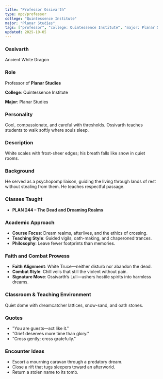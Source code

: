 ```yaml
---
title: "Professor Ossivarth"
type: npc/professor
college: "Quintessence Institute"
major: "Planar Studies"
tags: ["professor", "college: Quintessence Institute", "major: Planar Studies", "variant:white"]
updated: 2025-10-05
---
```

### Ossivarth

Ancient White Dragon

### Role

Professor of **Planar Studies**

**College**: Quintessence Institute

**Major**: Planar Studies

### Personality

Cool, compassionate, and careful with thresholds. Ossivarth teaches students to walk softly where souls sleep.

### Description

White scales with frost-sheer edges; his breath falls like snow in quiet rooms.

### Background

He served as a psychopomp liaison, guiding the living through lands of rest without stealing from them. He teaches respectful passage.

### Classes Taught

- **PLAN 244 – The Dead and Dreaming Realms**



### Academic Approach

- **Course Focus**: Dream realms, afterlives, and the ethics of crossing.
- **Teaching Style**: Guided vigils, oath-making, and chaperoned trances.
- **Philosophy**: Leave fewer footprints than memories.

### Faith and Combat Prowess

- **Faith Alignment**: White Truce—neither disturb nor abandon the dead.
- **Combat Style**: Chill veils that still the violent without pain.
- **Signature Move**: Ossivarth’s Lull—ushers hostile spirits into harmless dreams.

### Classroom & Teaching Environment

Quiet dome with dreamcatcher lattices, snow-sand, and oath stones.

### Quotes

- "You are guests—act like it."
- "Grief deserves more time than glory."
- "Cross gently; cross gratefully."

### Encounter Ideas

- Escort a mourning caravan through a predatory dream.
- Close a rift that tugs sleepers toward an afterworld.
- Return a stolen name to its tomb.
